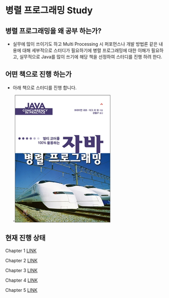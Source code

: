# 병렬 프로그래밍 Study  

## 병렬 프로그래밍을 왜 공부 하는가?

- 실무에 많이 쓰이기도 하고 Multi Processing 시 퍼포먼스나 개발 방법론 같은 내용에 대해 세부적으로 스터디가 필요하기에  병렬 프로그래밍에 대한 이해가 필요하고, 실무적으로 Java를 많이 쓰기에 해당 책을 선정하여 스터디를 진행 하려 한다.

## 어떤 책으로 진행 하는가

- 아래 책으로 스터디를 진행 합니다.


  -![img](./etc/ppimg.jpg)



## 현재 진행 상태

Chapter 1 [LINK](./document/cp1.md)

Chapter 2 [LINK](./document/cp2.md)

Chapter 3 [LINK](./document/cp3.md)

Chapter 4 [LINK](./document/cp4.md)

Chapter 5 [LINK](./document/cp5.md)



